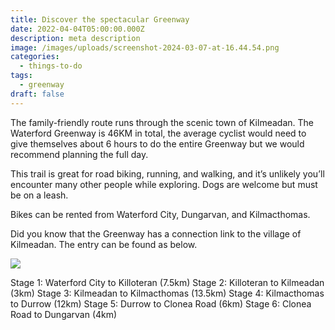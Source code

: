 ```yaml
---
title: Discover the spectacular Greenway
date: 2022-04-04T05:00:00.000Z
description: meta description
image: /images/uploads/screenshot-2024-03-07-at-16.44.54.png
categories:
  - things-to-do
tags:
  - greenway
draft: false
---
```

The family-friendly route runs through the scenic town of Kilmeadan. The Waterford Greenway is 46KM in total, the average cyclist would need to give themselves about 6 hours to do the entire Greenway but we would recommend planning the full day.

This trail is great for road biking, running, and walking, and it’s unlikely you’ll encounter many other people while exploring. Dogs are welcome but must be on a leash.

Bikes can be rented from Waterford City, Dungarvan, and Kilmacthomas.

Did you know that the Greenway has a connection link to the village of Kilmeadan. The entry can be found as below.

![](/images/uploads/screenshot-2024-03-07-at-16.44.54.png)

Stage 1: Waterford City to Killoteran (7.5km)
Stage 2: Killoteran to Kilmeadan (3km)
Stage 3: Kilmeadan to Kilmacthomas (13.5km)
Stage 4: Kilmacthomas to Durrow (12km)
Stage 5: Durrow to Clonea Road (6km)
Stage 6: Clonea Road to Dungarvan (4km)